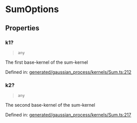 # SumOptions

## Properties

### k1?

> `any`

The first base-kernel of the sum-kernel

Defined in:  [generated/gaussian\_process/kernels/Sum.ts:212](https://github.com/transitive-bullshit/scikit-learn-ts/blob/b59c1ff/packages/sklearn/src/generated/gaussian_process/kernels/Sum.ts#L212)

### k2?

> `any`

The second base-kernel of the sum-kernel

Defined in:  [generated/gaussian\_process/kernels/Sum.ts:217](https://github.com/transitive-bullshit/scikit-learn-ts/blob/b59c1ff/packages/sklearn/src/generated/gaussian_process/kernels/Sum.ts#L217)
